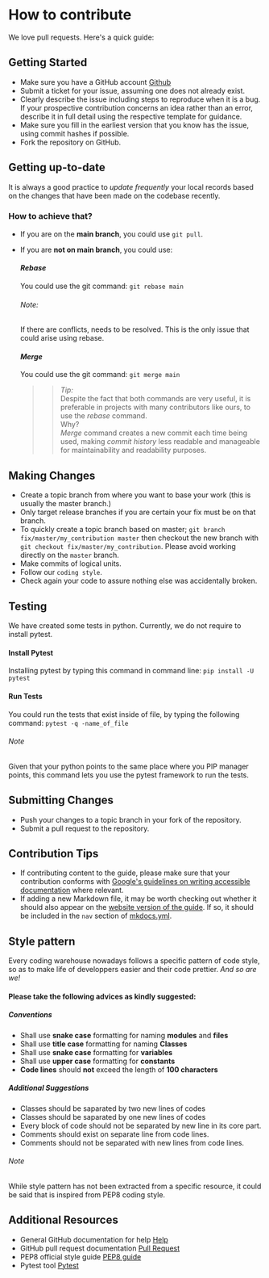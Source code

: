 # How to contribute

We love pull requests. Here's a quick guide:

## Getting Started

- Make sure you have a GitHub account <a href="https://github.com/signup/free/" target="_blank">Github</a>
- Submit a ticket for your issue, assuming one does not already exist.
- Clearly describe the issue including steps to reproduce when it is a bug. If your prospective contribution concerns an idea rather than an error, describe it in full detail using the respective template for guidance.
- Make sure you fill in the earliest version that you know has the issue, using commit hashes if possible.
- Fork the repository on GitHub.

## Getting up-to-date

It is always a good practice to _update frequently_ your local records based on the changes that
have been made on the codebase recently.

### How to achieve that?

- If you are on the **main branch**, you could use `git pull`.
- If you are **not on main branch**, you could use:

  #### _Rebase_

  You could use the git command: `git rebase main`

  ###### _Note:_

  <p>If there are conflicts, needs to be resolved.
  This is the only issue that could arise using rebase.</p>

  #### _Merge_

  You could use the git command: `git merge main`

  > > _*Tip:*_<br>Despite the fact that both commands are very useful, it is preferable in projects with many contributors like ours, to use the _rebase_ command.
  > > <br>Why?<br>
  > > _Merge_ command creates a new commit each time being used, making _*commit history*_ less readable and manageable for maintainability and readability purposes.

## Making Changes

- Create a topic branch from where you want to base your work (this is usually the master branch.)
- Only target release branches if you are certain your fix must be on
  that branch.
- To quickly create a topic branch based on master;
  `git branch fix/master/my_contribution master` then checkout
  the new branch with `git checkout fix/master/my_contribution`.
  Please avoid working directly on the `master` branch.
- Make commits of logical units.
- Follow our `coding style`.
- Check again your code to assure nothing else was accidentally broken.

## Testing

We have created some tests in python.
Currently, we do not require to install pytest.

#### Install Pytest

Installing pytest by typing this command in command line:
`pip install -U pytest`

#### Run Tests

You could run the tests that exist inside of file, by typing the following command:
`pytest -q -name_of_file`

###### Note

Given that your python points to the same place where you PIP manager points, this command lets you
use the pytest framework to run the tests.

## Submitting Changes

- Push your changes to a topic branch in your fork of the repository.
- Submit a pull request to the repository.

## Contribution Tips

- If contributing content to the guide, please make sure that your contribution conforms with [Google's guidelines on writing accessible documentation](https://developers.google.com/style/accessibility) where relevant.
- If adding a new Markdown file, it may be worth checking out whether it should also appear on the [website version of the guide](https://e-panourgia.github.io/cosmos-tour/). If so, it should be included in the `nav` section of [mkdocs.yml](https://github.com/zkotti/cosmos-tour/blob/main/mkdocs/mkdocs.yml).

## Style pattern

Every coding warehouse nowadays follows a specific pattern of code style,
so as to make life of developpers easier and their code prettier. _And so are we!_

#### Please take the following advices as kindly suggested:

##### Conventions

- Shall use **snake case** formatting for naming **modules** and **files**
- Shall use **title case** formatting for naming **Classes**
- Shall use **snake case** formatting for **variables**
- Shall use **upper case** formatting for **constants**
- **Code lines** should **not** exceed the length of **100 characters**

##### Additional Suggestions

- Classes should be saparated by two new lines of codes
- Classes should be saparated by one new lines of codes
- Every block of code should not be separated by new line in its core part.
- Comments should exist on separate line from code lines.
- Comments should not be separated with new lines from code lines.

###### Note

While style pattern has not been extracted from a specific resource,
it could be said that is inspired from PEP8 coding style.

## Additional Resources

- General GitHub documentation for help <a href="https://docs.github.com/en/" target="_blank">Help</a>
- GitHub pull request
  documentation <a href="https://help.github.com/articles/about-pull-requests/" target="_blank">Pull Request</a>
- PEP8 official style guide <a href="https://peps.python.org/pep-0008/" target="_blank">PEP8 guide</a>
- Pytest tool <a href="https://docs.pytest.org/en/7.1.x/" target="_blank">Pytest </a>

